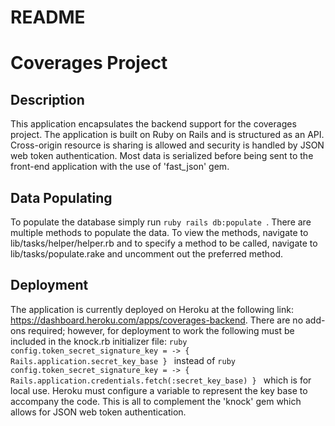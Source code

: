 # README

# Coverages Project

## Description 
This application encapsulates the backend support for the coverages project. The application is built on Ruby on Rails and is structured as an API. Cross-origin resource is sharing is allowed and security is handled by JSON web token authentication. Most data is serialized before being sent to the front-end application with the use of 'fast_json' gem.

## Data Populating
To populate the database simply run ```ruby rails db:populate ```. There are multiple methods to populate the data. To view the methods, navigate to lib/tasks/helper/helper.rb and to specify a method to be called, navigate to lib/tasks/populate.rake and uncomment out the preferred method.

## Deployment 
The application is currently deployed on Heroku at the following link: https://dashboard.heroku.com/apps/coverages-backend. 
There are no add-ons required; however, for deployment to work the following must be included in the knock.rb initializer file: ```ruby config.token_secret_signature_key = -> { Rails.application.secret_key_base } ``` instead of ```ruby config.token_secret_signature_key = -> { Rails.application.credentials.fetch(:secret_key_base) } ``` which is for local use. Heroku must configure a variable to represent the key base to accompany the code. This is all to complement the 'knock' gem which allows for JSON web token authentication.
